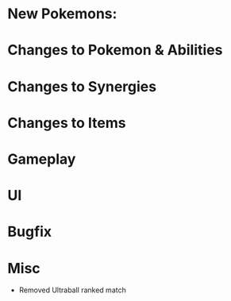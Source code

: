 # New Pokemons:

# Changes to Pokemon & Abilities

# Changes to Synergies

# Changes to Items

# Gameplay

# UI

# Bugfix

# Misc

- Removed Ultraball ranked match
